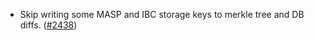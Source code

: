 - Skip writing some MASP and IBC storage keys to merkle tree and DB diffs.
  ([\#2438](https://github.com/anoma/namada/pull/2438))